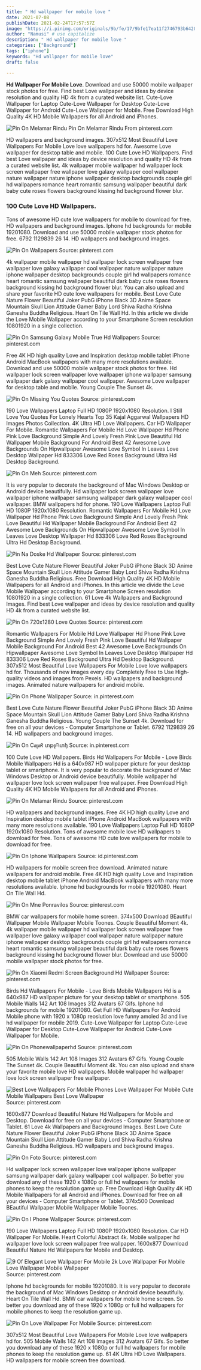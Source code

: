 ```yaml
---
title: " Hd wallpaper for mobile love "
date: 2021-07-08
publishDate: 2021-02-24T17:57:57Z
image: "https://i.pinimg.com/originals/9b/fe/17/9bfe17ea11f2746793b6428e1edf9a5f.jpg"
author: "Namusi" # use capitalize
description: " Hd wallpaper for mobile love "
categories: ["Background"]
tags: ["iphone"]
keywords: "Hd wallpaper for mobile love"
draft: false

---
```



**Hd Wallpaper For Mobile Love**. Download and use 50000 mobile wallpaper stock photos for free. Find best Love wallpaper and ideas by device resolution and quality HD 4k from a curated website list. Cute-Love Wallpaper for Laptop Cute-Love Wallpaper for Desktop Cute-Love Wallpaper for Android Cute-Love Wallpaper for Mobile. Free Download High Quality 4K HD Mobile Wallpapers for all Android and iPhones.

![Pin On Melamar Rindu](https://i.pinimg.com/originals/a6/92/37/a69237b709997f785c7c9519c009ea6c.jpg "Pin On Melamar Rindu")
Pin On Melamar Rindu From pinterest.com


HD wallpapers and background images. 307x512 Most Beautiful Love Wallpapers For Mobile Love love wallpapers hd for. Awesome Love wallpaper for desktop table and mobile. 100 Cute Love HD Wallpapers. Find best Love wallpaper and ideas by device resolution and quality HD 4k from a curated website list. 4k wallpaper mobile wallpaper hd wallpaper lock screen wallpaper free wallpaper love galaxy wallpaper cool wallpaper nature wallpaper nature iphone wallpaper desktop backgrounds couple girl hd wallpapers romance heart romantic samsung wallpaper beautiful dark baby cute roses flowers background kissing hd background flower blur.

### 100 Cute Love HD Wallpapers.

Tons of awesome HD cute love wallpapers for mobile to download for free. HD wallpapers and background images. Iphone hd backgrounds for mobile 19201080. Download and use 50000 mobile wallpaper stock photos for free. 6792 1129839 26 14. HD wallpapers and background images.


![Pin On Wallpapers](https://i.pinimg.com/originals/b4/a9/18/b4a918462ce6ad08c6d47af2be81cc36.jpg "Pin On Wallpapers")
Source: pinterest.com

4k wallpaper mobile wallpaper hd wallpaper lock screen wallpaper free wallpaper love galaxy wallpaper cool wallpaper nature wallpaper nature iphone wallpaper desktop backgrounds couple girl hd wallpapers romance heart romantic samsung wallpaper beautiful dark baby cute roses flowers background kissing hd background flower blur. You can also upload and share your favorite HD cute love wallpapers for mobile. Best Love Cute Nature Flower Beautiful Joker PubG iPhone Black 3D Anime Space Mountain Skull Lion Attitude Gamer Baby Lord Shiva Radha Krishna Ganesha Buddha Religious. Heart On Tile Wall Hd. In this article we divide the Love Mobile Wallpaper according to your Smartphone Screen resolution 10801920 in a single collection.

![Pin On Samsung Galaxy Mobile True Hd Wallpapers](https://i.pinimg.com/originals/3c/fa/5e/3cfa5e56b66c2bca2f36474d9e7e1f5a.jpg "Pin On Samsung Galaxy Mobile True Hd Wallpapers")
Source: pinterest.com

Free 4K HD high quality Love and Inspiration desktop mobile tablet iPhone Android MacBook wallpapers with many more resolutions available. Download and use 50000 mobile wallpaper stock photos for free. Hd wallpaper lock screen wallpaper love wallpaper iphone wallpaper samsung wallpaper dark galaxy wallpaper cool wallpaper. Awesome Love wallpaper for desktop table and mobile. Young Couple The Sunset 4k.

![Pin On Missing You Quotes](https://i.pinimg.com/originals/8a/7f/a3/8a7fa3277fe53fd644bca6fe06e993c5.jpg "Pin On Missing You Quotes")
Source: pinterest.com

190 Love Wallpapers Laptop Full HD 1080P 1920x1080 Resolution. I Still Love You Quotes For Lonely Hearts Top 35 Kajal Aggarwal Wallpapers HD Images Photos Collection. 4K Ultra HD Love Wallpapers. Car HD Wallpaper For Mobile. Romantic Wallpapers For Mobile Hd Love Wallpaper Hd Phone Pink Love Background Simple And Lovely Fresh Pink Love Beautiful Hd Wallpaper Mobile Background For Android Best 42 Awesome Love Backgrounds On Hipwallpaper Awesome Love Symbol In Leaves Love Desktop Wallpaper Hd 833306 Love Red Roses Background Ultra Hd Desktop Background.

![Pin On Meh](https://i.pinimg.com/originals/42/0e/7e/420e7ee7dd8b4310521de23085f36d42.jpg "Pin On Meh")
Source: pinterest.com

It is very popular to decorate the background of Mac Windows Desktop or Android device beautifully. Hd wallpaper lock screen wallpaper love wallpaper iphone wallpaper samsung wallpaper dark galaxy wallpaper cool wallpaper. BMW wallpapers hd for phone. 190 Love Wallpapers Laptop Full HD 1080P 1920x1080 Resolution. Romantic Wallpapers For Mobile Hd Love Wallpaper Hd Phone Pink Love Background Simple And Lovely Fresh Pink Love Beautiful Hd Wallpaper Mobile Background For Android Best 42 Awesome Love Backgrounds On Hipwallpaper Awesome Love Symbol In Leaves Love Desktop Wallpaper Hd 833306 Love Red Roses Background Ultra Hd Desktop Background.

![Pin Na Doske Hd Wallpaper](https://i.pinimg.com/originals/85/b2/77/85b277959b26cc3b3c6d056ec37f0dd8.jpg "Pin Na Doske Hd Wallpaper")
Source: pinterest.com

Best Love Cute Nature Flower Beautiful Joker PubG iPhone Black 3D Anime Space Mountain Skull Lion Attitude Gamer Baby Lord Shiva Radha Krishna Ganesha Buddha Religious. Free Download High Quality 4K HD Mobile Wallpapers for all Android and iPhones. In this article we divide the Love Mobile Wallpaper according to your Smartphone Screen resolution 10801920 in a single collection. 61 Love 4k Wallpapers and Background Images. Find best Love wallpaper and ideas by device resolution and quality HD 4k from a curated website list.

![Pin On 720x1280 Love Quotes](https://i.pinimg.com/originals/58/cf/8a/58cf8ab1106813387d020ccb0cb9a63b.jpg "Pin On 720x1280 Love Quotes")
Source: pinterest.com

Romantic Wallpapers For Mobile Hd Love Wallpaper Hd Phone Pink Love Background Simple And Lovely Fresh Pink Love Beautiful Hd Wallpaper Mobile Background For Android Best 42 Awesome Love Backgrounds On Hipwallpaper Awesome Love Symbol In Leaves Love Desktop Wallpaper Hd 833306 Love Red Roses Background Ultra Hd Desktop Background. 307x512 Most Beautiful Love Wallpapers For Mobile Love love wallpapers hd for. Thousands of new images every day Completely Free to Use High-quality videos and images from Pexels. HD wallpapers and background images. Animated nature wallpapers for android mobile.

![Pin On Phone Wallpaper](https://i.pinimg.com/originals/e2/13/a3/e213a36b61dc5b5609f041472ae21ad9.png "Pin On Phone Wallpaper")
Source: in.pinterest.com

Best Love Cute Nature Flower Beautiful Joker PubG iPhone Black 3D Anime Space Mountain Skull Lion Attitude Gamer Baby Lord Shiva Radha Krishna Ganesha Buddha Religious. Young Couple The Sunset 4k. Download for free on all your devices - Computer Smartphone or Tablet. 6792 1129839 26 14. HD wallpapers and background images.

![Pin On Cꭷլꭷᖇ տթլᗩտɧ](https://i.pinimg.com/originals/bd/eb/ea/bdebead3351817869b4f8adfe447ac0b.jpg "Pin On Cꭷլꭷᖇ տթլᗩտɧ")
Source: in.pinterest.com

100 Cute Love HD Wallpapers. Birds Hd Wallpapers For Mobile - Love Birds Mobile Wallpapers Hd is a 640x987 HD wallpaper picture for your desktop tablet or smartphone. It is very popular to decorate the background of Mac Windows Desktop or Android device beautifully. Mobile wallpaper hd wallpaper love lock screen wallpaper free wallpaper. Free Download High Quality 4K HD Mobile Wallpapers for all Android and iPhones.

![Pin On Melamar Rindu](https://i.pinimg.com/originals/a6/92/37/a69237b709997f785c7c9519c009ea6c.jpg "Pin On Melamar Rindu")
Source: pinterest.com

HD wallpapers and background images. Free 4K HD high quality Love and Inspiration desktop mobile tablet iPhone Android MacBook wallpapers with many more resolutions available. 190 Love Wallpapers Laptop Full HD 1080P 1920x1080 Resolution. Tons of awesome mobile love HD wallpapers to download for free. Tons of awesome HD cute love wallpapers for mobile to download for free.

![Pin On Iphone Wallpapers](https://i.pinimg.com/originals/c3/dc/04/c3dc04b4b46857c604b4f55803251cfa.jpg "Pin On Iphone Wallpapers")
Source: id.pinterest.com

HD wallpapers for mobile screen free download. Animated nature wallpapers for android mobile. Free 4K HD high quality Love and Inspiration desktop mobile tablet iPhone Android MacBook wallpapers with many more resolutions available. Iphone hd backgrounds for mobile 19201080. Heart On Tile Wall Hd.

![Pin On Mne Ponravilos](https://i.pinimg.com/originals/ac/0e/39/ac0e39668fba489b96d0894b0f8f82aa.jpg "Pin On Mne Ponravilos")
Source: pinterest.com

BMW car wallpapers for mobile home screen. 374x500 Download BEautiful Wallpaper Mobile Wallpaper Mobile Toones. Couple Beautiful Moment 4k. 4k wallpaper mobile wallpaper hd wallpaper lock screen wallpaper free wallpaper love galaxy wallpaper cool wallpaper nature wallpaper nature iphone wallpaper desktop backgrounds couple girl hd wallpapers romance heart romantic samsung wallpaper beautiful dark baby cute roses flowers background kissing hd background flower blur. Download and use 50000 mobile wallpaper stock photos for free.

![Pin On Xiaomi Redmi Screen Background Hd Wallpaper](https://i.pinimg.com/originals/e6/0d/aa/e60daab453e77547f7f5f36ce9724704.jpg "Pin On Xiaomi Redmi Screen Background Hd Wallpaper")
Source: pinterest.com

Birds Hd Wallpapers For Mobile - Love Birds Mobile Wallpapers Hd is a 640x987 HD wallpaper picture for your desktop tablet or smartphone. 505 Mobile Walls 142 Art 108 Images 312 Avatars 67 Gifs. Iphone hd backgrounds for mobile 19201080. Get Full HD Wallpapers For Android Mobile phone with 1920 x 1080p reoslution love funny amoled 3d and live hd wallpaper for mobile 2019. Cute-Love Wallpaper for Laptop Cute-Love Wallpaper for Desktop Cute-Love Wallpaper for Android Cute-Love Wallpaper for Mobile.

![Pin On Phonewallpaperhd](https://i.pinimg.com/originals/be/47/d1/be47d174e6f10f69e4059e4c5ed91e4d.jpg "Pin On Phonewallpaperhd")
Source: pinterest.com

505 Mobile Walls 142 Art 108 Images 312 Avatars 67 Gifs. Young Couple The Sunset 4k. Couple Beautiful Moment 4k. You can also upload and share your favorite mobile love HD wallpapers. Mobile wallpaper hd wallpaper love lock screen wallpaper free wallpaper.

![Best Love Wallpapers For Mobile Phones Love Wallpaper For Mobile Cute Mobile Wallpapers Best Love Wallpaper](https://i.pinimg.com/originals/d6/67/02/d66702050ac0291e3ce8790cdd1312fe.jpg "Best Love Wallpapers For Mobile Phones Love Wallpaper For Mobile Cute Mobile Wallpapers Best Love Wallpaper")
Source: pinterest.com

1600x877 Download Beautiful Nature Hd Wallpapers for Mobile and Desktop. Download for free on all your devices - Computer Smartphone or Tablet. 61 Love 4k Wallpapers and Background Images. Best Love Cute Nature Flower Beautiful Joker PubG iPhone Black 3D Anime Space Mountain Skull Lion Attitude Gamer Baby Lord Shiva Radha Krishna Ganesha Buddha Religious. HD wallpapers and background images.

![Pin On Foto](https://i.pinimg.com/474x/1a/39/0e/1a390eeff345547c4f5cf1d005fdbeea.jpg "Pin On Foto")
Source: pinterest.com

Hd wallpaper lock screen wallpaper love wallpaper iphone wallpaper samsung wallpaper dark galaxy wallpaper cool wallpaper. So better you download any of these 1920 x 1080p or full hd wallpapers for mobile phones to keep the resolution game up. Free Download High Quality 4K HD Mobile Wallpapers for all Android and iPhones. Download for free on all your devices - Computer Smartphone or Tablet. 374x500 Download BEautiful Wallpaper Mobile Wallpaper Mobile Toones.

![Pin On I Phone Wallpaper](https://i.pinimg.com/originals/bb/a5/aa/bba5aaa3a02a50bc08497bca731be2e1.jpg "Pin On I Phone Wallpaper")
Source: pinterest.com

190 Love Wallpapers Laptop Full HD 1080P 1920x1080 Resolution. Car HD Wallpaper For Mobile. Heart Colorful Abstract 4k. Mobile wallpaper hd wallpaper love lock screen wallpaper free wallpaper. 1600x877 Download Beautiful Nature Hd Wallpapers for Mobile and Desktop.

![9 Of Elegant Love Wallpaper For Mobile 2k Love Wallpaper For Mobile Love Wallpaper Mobile Wallpaper](https://i.pinimg.com/474x/0f/c9/ee/0fc9eec00d50c1c007b17095d471c74e.jpg "9 Of Elegant Love Wallpaper For Mobile 2k Love Wallpaper For Mobile Love Wallpaper Mobile Wallpaper")
Source: pinterest.com

Iphone hd backgrounds for mobile 19201080. It is very popular to decorate the background of Mac Windows Desktop or Android device beautifully. Heart On Tile Wall Hd. BMW car wallpapers for mobile home screen. So better you download any of these 1920 x 1080p or full hd wallpapers for mobile phones to keep the resolution game up.

![Pin On Love Wallpaper For Mobile](https://i.pinimg.com/originals/9b/fe/17/9bfe17ea11f2746793b6428e1edf9a5f.jpg "Pin On Love Wallpaper For Mobile")
Source: pinterest.com

307x512 Most Beautiful Love Wallpapers For Mobile Love love wallpapers hd for. 505 Mobile Walls 142 Art 108 Images 312 Avatars 67 Gifs. So better you download any of these 1920 x 1080p or full hd wallpapers for mobile phones to keep the resolution game up. 61 4K Ultra HD Love Wallpapers. HD wallpapers for mobile screen free download.

